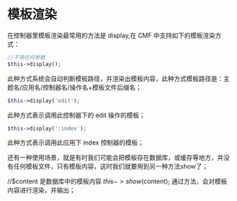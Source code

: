 # 模板渲染

在控制器里模板渲染最常用的方法是 display,在 CMF 中支持如下的模板渲染方式：

```php
//不带任何参数
$this->display();
```
此种方式系统会自动判断模板路径，并渲染出模板内容，此种方式模板路径是：主题名/应用名/控制器名/操作名+模板文件后缀名；

```php
$this->display('edit');
```
此种方式表示调用此控制器下的 edit 操作的模板；

```php
$this->display(':index');
```
此种方式表示调用此应用下 index 控制器的模板；



还有一种使用场景，就是有时我们可能会把模板存在数据库，或缓存等地方，并没有任何模板文件，只有模板内容，这时我们就要用到另一种方法show了；

//$content 是数据库中的模板内容
$this->show($content);
通过方法，会对模板内容进行渲染，并输出；